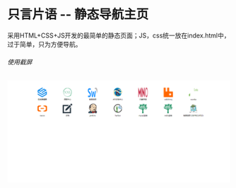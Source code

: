 # 只言片语 -- 静态导航主页

采用HTML+CSS+JS开发的最简单的静态页面；JS，css统一放在index.html中，过于简单，只为方便导航。



###### 使用截屏

![image-20220826095508945](assets/1.png)